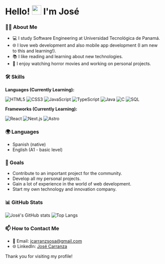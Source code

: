 # Hello! <img src="https://media.giphy.com/media/hvRJCLFzcasrR4ia7z/giphy.gif" width="30px"> I'm José

### 👨‍💻 About Me
- 💻 I study Software Engineering at Universidad Tecnológica de Panamá.
- 🌐 I love web development and also mobile app development (I am new to this and learning!).
- 📚 I like reading and learning about new technologies.
- 👾 I enjoy watching horror movies and working on personal projects.

### 🛠 Skills
**Languages (Currently Learning):**

![HTML5](https://img.shields.io/badge/-HTML5-E34F26?style=flat-square&logo=html5&logoColor=white)
![CSS3](https://img.shields.io/badge/-CSS3-1572B6?style=flat-square&logo=css3&logoColor=white)
![JavaScript](https://img.shields.io/badge/-JavaScript-F7DF1E?style=flat-square&logo=javascript&logoColor=black)
![TypeScript](https://img.shields.io/badge/-TypeScript-3178C6?style=flat-square&logo=typescript&logoColor=white)
![Java](https://img.shields.io/badge/-Java-007396?style=flat-square&logo=java&logoColor=white)
![C](https://img.shields.io/badge/-C-A8B9CC?style=flat-square&logo=c&logoColor=white)
![SQL](https://img.shields.io/badge/-SQL-4479A1?style=flat-square&logo=postgresql&logoColor=white)

**Frameworks (Currently Learning):**

![React](https://img.shields.io/badge/-React-61DAFB?style=flat-square&logo=react&logoColor=black)
![Next.js](https://img.shields.io/badge/-Next.js-000000?style=flat-square&logo=nextdotjs&logoColor=white)
![Astro](https://img.shields.io/badge/-Astro-FF5D01?style=flat-square&logo=astro&logoColor=white)

### 🌍 Languages
- Spanish (native)
- English (A1 - basic level)

### 🎯 Goals
- Contribute to an important project for the community.
- Develop all my personal projects.
- Gain a lot of experience in the world of web development.
- Start my own technology and innovation company.

### 📊 GitHub Stats
![José's GitHub stats](https://github-readme-stats.vercel.app/api?username=joscarranzs&show_icons=true&theme=default)
![Top Langs](https://github-readme-stats.vercel.app/api/top-langs/?username=joscarranzs&layout=compact)

### 📫 How to Contact Me
- 📧 Email: [jcarranzsosa@gmail.com](mailto:jcarranzsosa@gmail.com)
- 🌐 LinkedIn: [José Carranza](https://www.linkedin.com/in/jcarranzs)

Thank you for visiting my profile!
